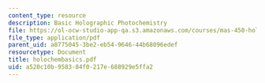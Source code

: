 ```yaml
---
content_type: resource
description: Basic Holographic Photochemistry
file: https://ol-ocw-studio-app-qa.s3.amazonaws.com/courses/mas-450-holographic-imaging-spring-2003/a520c10b958384f0217e688929e5ffa2_holochembasics.pdf
file_type: application/pdf
parent_uid: a8775045-3be2-eb54-9646-44b68096edef
resourcetype: Document
title: holochembasics.pdf
uid: a520c10b-9583-84f0-217e-688929e5ffa2
---
```

